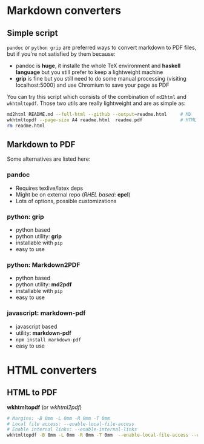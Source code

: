 # Markdown converters

## Simple script
`pandoc` or `python grip` are preferred ways to convert markdown to PDF files, 
but if you're not satisfied by them because:
- pandoc is **huge**, it installe the whole TeX environment and **haskell language** but 
you still prefer to keep a lightweight machine
- **grip** is fine but you still need to do some manual processing (visiting localhost:5000)
and use Chromium to save your page as PDF

You can try this script which consists of the combination of `md2html` and `wkhtmltopdf`.
Those two utils are really lightweight and are as simple as:
```sh
md2html README.md --full-html --github --output=readme.html     # MD   -> HTML
wkhtmltopdf --page-size A4 readme.html  readme.pdf              # HTML -> PDF
rm readme.html
```


## Markdown to PDF
Some alternatives are listed here:
### pandoc
- Requires texlive/latex deps
- Might be on external repo (_RHEL based_: **epel**)
- Lots of options, possible customizations
### python: grip
- python based
- python utility: **grip**
- installable with `pip`
- easy to use
### python: Markdown2PDF
- python based
- python utility: **md2pdf**
- installable with `pip`
- easy to use
### javascript: markdown-pdf
- javascript based
- utility: **markdown-pdf**
- `npm install markdown-pdf`
- easy to use

# HTML converters
## HTML to PDF
**wkhtmltopdf** (or _wkhtml2pdf_)
```sh
# Margins: -B 0mm -L 0mm -R 0mm -T 0mm
# Local file access: --enable-local-file-access
# Enable internal links: --enable-internal-links
wkhtmltopdf -B 0mm -L 0mm -R 0mm -T 0mm  --enable-local-file-access --enable-internal-links source.html dest.pdf
```
